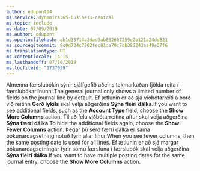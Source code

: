 ```yaml
---
author: edupont04
ms.service: dynamics365-business-central
ms.topic: include
ms.date: 07/09/2019
ms.author: edupont
ms.openlocfilehash: ab1d38714a34ad3ab862607259e2b121a24dd821
ms.sourcegitcommit: 8c0d734c7202fec81da79c7db382243aa49e37f6
ms.translationtype: HT
ms.contentlocale: is-IS
ms.lasthandoff: 07/10/2019
ms.locfileid: "1737029"
---
```

<span data-ttu-id="741da-101">Almenna færslubókin sýnir sjálfgefið aðeins takmarkaðan fjölda reita í færslubókarlínunni.</span><span class="sxs-lookup"><span data-stu-id="741da-101">The general journal only shows a limited number of fields on the journal line by default.</span></span> <span data-ttu-id="741da-102">Ef ætlunin er að sjá viðbótarreiti á borð við reitinn **Gerð lykils** skal velja aðgerðina **Sýna fleiri dálka**.</span><span class="sxs-lookup"><span data-stu-id="741da-102">If you want to see additional fields, such as the **Account Type** field, choose the **Show More Columns** action.</span></span> <span data-ttu-id="741da-103">Til að fela viðbótarreitina aftur skal velja aðgerðina **Sýna færri dálka**.</span><span class="sxs-lookup"><span data-stu-id="741da-103">To hide the additional fields again, choose the **Show Fewer Columns** action.</span></span> <span data-ttu-id="741da-104">Þegar þú sérð færri dálka er sama bókunardagsetning notuð fyrir allar línur.</span><span class="sxs-lookup"><span data-stu-id="741da-104">When you see fewer columns, then the same posting date is used for all lines.</span></span> <span data-ttu-id="741da-105">Ef ætlunin er að sjá margar bókunardagsetningar fyrir sömu færsluna í færslubók skal velja aðgerðina **Sýna fleiri dálka**.</span><span class="sxs-lookup"><span data-stu-id="741da-105">If you want to have multiple posting dates for the same journal entry, choose the **Show More Columns** action.</span></span>  
